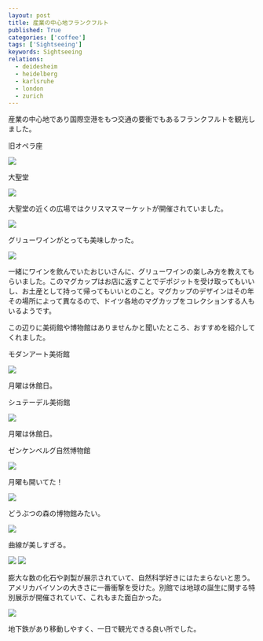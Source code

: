 ```yaml
---
layout: post
title: 産業の中心地フランクフルト
published: True
categories: ['coffee']
tags: ['Sightseeing']
keywords: Sightseeing
relations:
  - deidesheim
  - heidelberg
  - karlsruhe
  - london
  - zurich
---
```


産業の中心地であり国際空港をもつ交通の要衝でもあるフランクフルトを観光しました。

<p class="injection-center">旧オペラ座</p>

<img src="https://dl.dropboxusercontent.com/u/12208857/img/frankfurt01.JPG" class="image-on-frame">

<p class="injection-center">大聖堂</p>

<img src="https://dl.dropboxusercontent.com/u/12208857/img/frankfurt02.JPG" class="image-on-frame-small">

大聖堂の近くの広場ではクリスマスマーケットが開催されていました。

<img src="https://dl.dropboxusercontent.com/u/12208857/img/frankfurt03.JPG" class="image-on-frame">

グリューワインがとっても美味しかった。

<img src="https://dl.dropboxusercontent.com/u/12208857/img/frankfurt04.JPG" class="image-on-frame">

一緒にワインを飲んでいたおじいさんに、グリューワインの楽しみ方を教えてもらいました。このマグカップはお店に返すことでデポジットを受け取ってもいいし、お土産として持って帰ってもいいとのこと。マグカップのデザインはその年その場所によって異なるので、ドイツ各地のマグカップをコレクションする人もいるようです。

この辺りに美術館や博物館はありませんかと聞いたところ、おすすめを紹介してくれました。

<p class="injection-center">モダンアート美術館</p>

<img src="https://dl.dropboxusercontent.com/u/12208857/img/frankfurt05.JPG" class="image-on-frame">

月曜は休館日。

<p class="injection-center">シュテーデル美術館</p>

<img src="https://dl.dropboxusercontent.com/u/12208857/img/frankfurt06.JPG" class="image-on-frame">

月曜は休館日。

<p class="injection-center">ゼンケンベルグ自然博物館</p>

<img src="https://dl.dropboxusercontent.com/u/12208857/img/frankfurt07.JPG" class="image-on-frame">

月曜も開いてた！

<img src="https://dl.dropboxusercontent.com/u/12208857/img/frankfurt08.JPG" class="image-on-frame">

どうぶつの森の博物館みたい。

<img src="https://dl.dropboxusercontent.com/u/12208857/img/frankfurt09.JPG" class="image-on-frame">

曲線が美しすぎる。

<img src="https://dl.dropboxusercontent.com/u/12208857/img/frankfurt10.JPG" class="image-on-frame">

<img src="https://dl.dropboxusercontent.com/u/12208857/img/frankfurt11.JPG" class="image-on-frame">

膨大な数の化石や剥製が展示されていて、自然科学好きにはたまらないと思う。アメリカバイソンの大きさに一番衝撃を受けた。別館では地球の誕生に関する特別展示が開催されていて、これもまた面白かった。

<img src="https://dl.dropboxusercontent.com/u/12208857/img/frankfurt12.JPG" class="image-on-frame">

地下鉄があり移動しやすく、一日で観光できる良い所でした。
